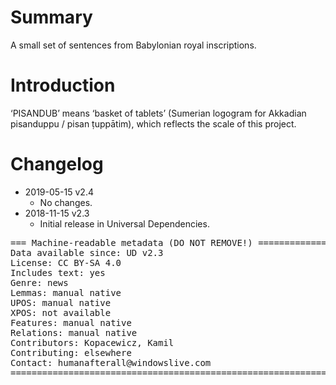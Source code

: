 # Summary

A small set of sentences from Babylonian royal inscriptions.


# Introduction

‘PISANDUB’ means ‘basket of tablets’ (Sumerian logogram for Akkadian pisanduppu
/ pisan ṭuppātim), which reflects the scale of this project.


# Changelog

* 2019-05-15 v2.4
  * No changes.
* 2018-11-15 v2.3
  * Initial release in Universal Dependencies.


<pre>
=== Machine-readable metadata (DO NOT REMOVE!) ================================
Data available since: UD v2.3
License: CC BY-SA 4.0
Includes text: yes
Genre: news
Lemmas: manual native
UPOS: manual native
XPOS: not available
Features: manual native
Relations: manual native
Contributors: Kopacewicz, Kamil
Contributing: elsewhere
Contact: humanafterall@windowslive.com
===============================================================================
</pre>
